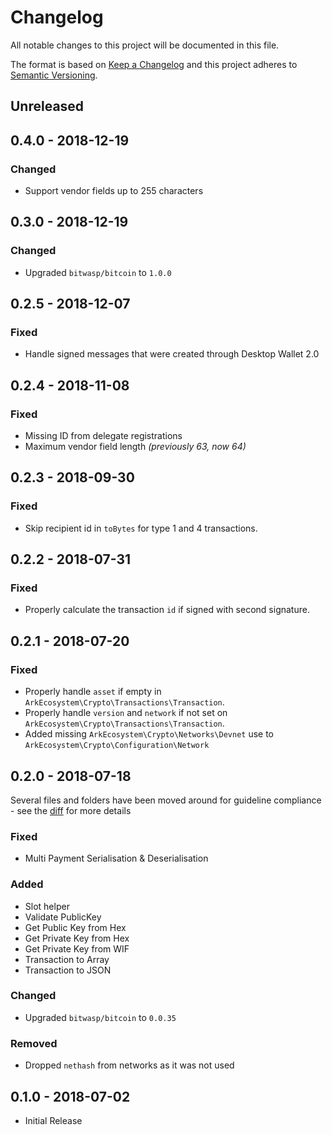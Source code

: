 # Changelog

All notable changes to this project will be documented in this file.

The format is based on [Keep a Changelog](http://keepachangelog.com/en/1.0.0/)
and this project adheres to [Semantic Versioning](http://semver.org/spec/v2.0.0.html).

## Unreleased

## 0.4.0 - 2018-12-19

### Changed

- Support vendor fields up to 255 characters

## 0.3.0 - 2018-12-19

### Changed

- Upgraded `bitwasp/bitcoin` to `1.0.0`

## 0.2.5 - 2018-12-07

### Fixed

- Handle signed messages that were created through Desktop Wallet 2.0

## 0.2.4 - 2018-11-08

### Fixed

- Missing ID from delegate registrations
- Maximum vendor field length _(previously 63, now 64)_

## 0.2.3 - 2018-09-30

### Fixed

- Skip recipient id in `toBytes` for type 1 and 4 transactions.

## 0.2.2 - 2018-07-31

### Fixed

- Properly calculate the transaction `id` if signed with second signature.

## 0.2.1 - 2018-07-20

### Fixed

- Properly handle `asset` if empty in `ArkEcosystem\Crypto\Transactions\Transaction`.
- Properly handle `version` and `network` if not set on `ArkEcosystem\Crypto\Transactions\Transaction`.
- Added missing `ArkEcosystem\Crypto\Networks\Devnet` use to `ArkEcosystem\Crypto\Configuration\Network`

## 0.2.0 - 2018-07-18

Several files and folders have been moved around for guideline compliance - see the [diff](https://github.com/ArkEcosystem/php-crypto/compare/0.1.0...0.2.0) for more details

### Fixed

- Multi Payment Serialisation & Deserialisation

### Added

- Slot helper
- Validate PublicKey
- Get Public Key from Hex
- Get Private Key from Hex
- Get Private Key from WIF
- Transaction to Array
- Transaction to JSON

### Changed

- Upgraded `bitwasp/bitcoin` to `0.0.35`

### Removed

- Dropped `nethash` from networks as it was not used

## 0.1.0 - 2018-07-02

- Initial Release

